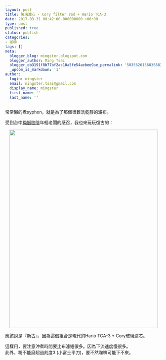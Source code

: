 ```yaml
---
layout: post
title: 玻璃濾心 - Cory filter rod + Hario TCA-3
date: 2017-03-31 00:42:00.000000000 +08:00
type: post
published: true
status: publish
categories:
- 咖啡
tags: []
meta:
  blogger_blog: mingster.blogspot.com
  blogger_author: Ming Tsai
  blogger_eb3191f8b77bf2ac10a5fe54aebee9ae_permalink: '5035626156036583193'
  _wpcom_is_markdown: '1'
author:
  login: mingster
  email: mingster.tsai@gmail.com
  display_name: mingster
  first_name: ''
  last_name: ''
---
```

<p>常常懶的煮syphon，就是為了那個很難洗乾靜的濾布。</p>
<p>受到台中<a href="https://www.facebook.com/%E9%BB%9D%E8%84%88%E5%92%96%E5%95%A1-162520000821845/" target="_blank" rel="noopener">黝脈咖啡</a>年輕老闆的感召，我也來玩玩復古的：</p>
<p><a style="margin-left:1em;margin-right:1em;text-align:center;" href="https://mingster.files.wordpress.com/2017/03/f40f7-img_2011.jpg"><img src="{{ site.JB.IMAGE_PATH }}/f40f7-img_2011.jpg?w=225" width="480" height="640" border="0" /></a></p>
<p>應該說是『新古』，因為這個組合是現代的Hario TCA-3 + Cory玻璃濾芯。</p>
<div class="separator" style="clear:both;text-align:left;">這樣用，要注意沖煮時間要比布濾短很多。因為下流速度慢很多。</div>
<div class="separator" style="clear:both;text-align:left;">此外，粉不能磨超過刻度3 (小富士平刀)，要不然咖啡可能下不來。</div>
<div class="separator" style="clear:both;text-align:left;"></div>
